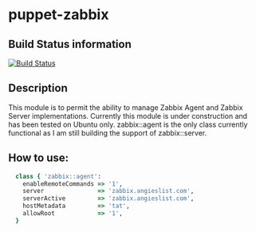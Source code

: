 puppet-zabbix
=============

Build Status information
------------------------
[![Build Status](https://travis-ci.org/ericsysmin/puppet-zabbix.png)](https://travis-ci.org/ericsysmin/puppet-zabbix)

Description
-----------
This module is to permit the ability to manage Zabbix Agent and Zabbix Server implementations. Currently this module is under construction and has been tested on Ubuntu only. zabbix::agent is the only class currently functional as I am still building the support of zabbix::server.

How to use:
-----------
```ruby
  class { 'zabbix::agent':
    enableRemoteCommands => '1',
    server               => 'zabbix.angieslist.com',
    serverActive         => 'zabbix.angieslist.com',
    hostMetadata         => 'tat',
    allowRoot            => '1',
  }
```